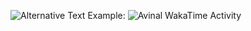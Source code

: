 <img
  src="https://github.com/<claudemo>/<claudemo>/blob/<branch-name>/images/stat.svg"
  alt="Alternative Text"
/>
Example:
<img
  src="https://github.com/claudemo/claudemo/blob/main/images/stat.svg"
  alt="Avinal WakaTime Activity"
/>

 
